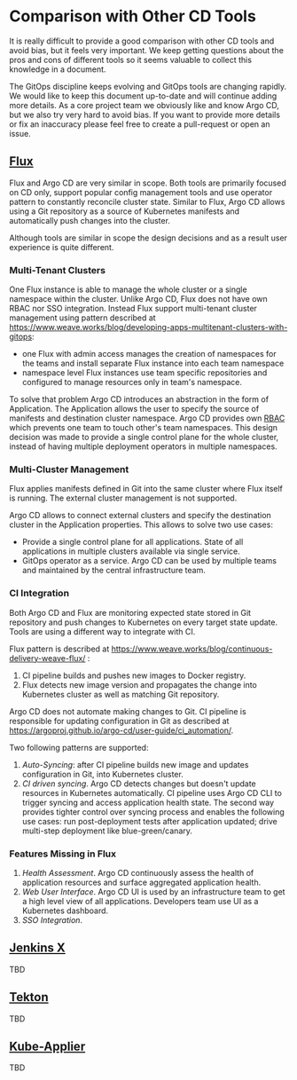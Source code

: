 # Comparison with Other CD Tools

It is really difficult to provide a good comparison with other CD tools and avoid bias, but it feels very important. We keep getting questions about the pros and cons of different
tools so it seems valuable to collect this knowledge in a document.

The GitOps discipline keeps evolving and GitOps tools are changing rapidly. We would like to keep this document up-to-date and will continue adding more details. As a core project
team we obviously like and know Argo CD, but we also try very hard to avoid bias. If you want to provide more details or fix an inaccuracy please feel free to create a pull-request
or open an issue.

## [Flux](https://github.com/fluxcd/flux)

Flux and Argo CD are very similar in scope. Both tools are primarily focused on CD only, support popular config management tools
and use operator pattern to constantly reconcile cluster state. Similar to Flux, Argo CD allows using a Git repository as a source of Kubernetes manifests and automatically push 
changes into the cluster.

Although tools are similar in scope the design decisions and as a result user experience is quite different. 

### Multi-Tenant Clusters

One Flux instance is able to manage the whole cluster or a single namespace within the cluster. Unlike Argo CD, Flux does not have own RBAC nor SSO integration. Instead Flux support
multi-tenant cluster management using pattern described at https://www.weave.works/blog/developing-apps-multitenant-clusters-with-gitops:

- one Flux with admin access manages the creation of namespaces for the teams and install separate Flux instance into each team namespace
- namespace level Flux instances use team specific repositories and configured to manage resources only in team's namespace.

To solve that problem Argo CD introduces an abstraction in the form of Application. The Application allows the user to specify the source of manifests and destination cluster namespace.
Argo CD provides own [RBAC](https://argoproj.github.io/argo-cd/operator-manual/rbac/) which prevents one team to touch other's team namespaces. This design decision was made to 
provide a single control plane for the whole cluster, instead of having multiple deployment operators in multiple namespaces.

### Multi-Cluster Management

Flux applies manifests defined in Git into the same cluster where Flux itself is running. The external cluster management is not supported.

Argo CD allows to connect external clusters and specify the destination cluster in the Application properties. This allows to solve two use cases:
- Provide a single control plane for all applications. State of all applications in multiple clusters available via single service.
- GitOps operator as a service. Argo CD can be used by multiple teams and maintained by the central infrastructure team.

### CI Integration

Both Argo CD and Flux are monitoring expected state stored in Git repository and push changes to Kubernetes on every target state update. Tools are using a different way to integrate
with CI.

Flux pattern is described at https://www.weave.works/blog/continuous-delivery-weave-flux/ :

1. CI pipeline builds and pushes new images to Docker registry.
1. Flux detects new image version and propagates the change into Kubernetes cluster as well as matching Git repository.

Argo CD does not automate making changes to Git. CI pipeline is responsible for updating configuration in Git as described at https://argoproj.github.io/argo-cd/user-guide/ci_automation/.

Two following patterns are supported:

1. *Auto-Syncing*: after CI pipeline builds new image and updates configuration in Git, into Kubernetes cluster.
1. *CI driven syncing*. Argo CD detects changes but doesn't update resources in Kubernetes automatically. CI pipeline uses Argo CD CLI to trigger syncing and access application
health state. The second way provides tighter control over syncing process and enables the following use cases: run post-deployment tests after application updated; drive multi-step
deployment like blue-green/canary.

### Features Missing in Flux

1. *Health Assessment*. Argo CD continuously assess the health of application resources and surface aggregated application health.
1. *Web User Interface*. Argo CD UI is used by an infrastructure team to get a high level view of all applications. Developers team use UI as a Kubernetes dashboard.
1. *SSO Integration*.

## [Jenkins X](https://github.com/jenkins-x/jx)

TBD

## [Tekton](https://github.com/tektoncd)

TBD

## [Kube-Applier](https://github.com/box/kube-applier)

TBD
